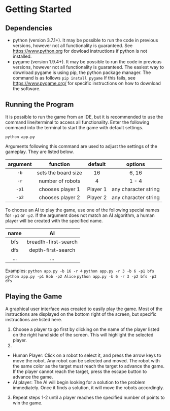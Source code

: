 # Getting Started

## Dependencies

- python (version 3.7.1+). It may be possible to run the code in previous versions, however not all functionality is guaranteed. See https://www.python.org for dowload instructions if python is not installed.
- pygame (version 1.9.4+). It may be possible to run the code in previous versions, however not all functionality is guaranteed. The easiest way to download pygame is using pip, the python package manager. The command is as follows
 `pip install pygame`
 If this fails, see https://www.pygame.org/ for specific instructions on how to download the software.

## Running the Program

It is possible to run the game from an IDE, but it is recommended to use the command line/terminal to access all functionality. Enter the following command into the terminal to start the game with default settings.

`python app.py`

Arguments following this command are used to adjust the settings of the gameplay. They are listed below.

| argument |       function      | default  | options              |
|:--------:|:-------------------:|:--------:|:--------------------:|
|  `-b`    | sets the board size | 16       | 6, 16                |
|  `-r`    | number of robots    | 4        | 1 - 4                |
|  `-p1`   | chooses player 1    | Player 1 | any character string |
|  `-p2`   | chooses player 2    | Player 2 | any character string |

To choose an AI to play the game, use one of the following special names for `-p1` or `-p2`. If the argument does not match an AI algorithm, a human player will be created with the specified name.

| name |           AI         |
|:----:|:--------------------:|
| bfs  | breadth-first-search |
| dfs  | depth-first-search   |
| ...  | ...                  |

Examples:
`python app.py -b 16 -r 4`
`python app.py -r 3 -b 6 -p1 bfs`
`python app.py -p1 Bob -p2 Alice`
`python app.py -b 6 -r 3 -p2 bfs -p3 dfs`


## Playing the Game

A graphical user interface was created to easily play the game. Most of the instructions are displayed on the bottom right of the screen, but specific instructions are listed here.
1. Choose a player to go first by clicking on the name of the player listed on the right hand side of the screen. This will highlight the selected player.
2. 
+ Human Player:
  Click on a robot to select it, and press the arrow keys to move the robot. Any robot can be selected and moved. The robot with the same color as the target must reach the target to advance the game. If the player cannot reach the target, press the escape button to advance the game.
+ AI player:
  The AI will begin looking for a solution to the problem immediately. Once it finds a solution, it will move the robots accordingly.
3. Repeat steps 1-2 until a player reaches the specified number of points to win the game.






